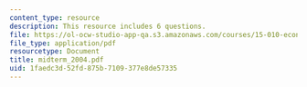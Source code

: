 ```yaml
---
content_type: resource
description: This resource includes 6 questions.
file: https://ol-ocw-studio-app-qa.s3.amazonaws.com/courses/15-010-economic-analysis-for-business-decisions-fall-2004/1faedc3d52fd875b7109377e8de57335_midterm_2004.pdf
file_type: application/pdf
resourcetype: Document
title: midterm_2004.pdf
uid: 1faedc3d-52fd-875b-7109-377e8de57335
---
```

